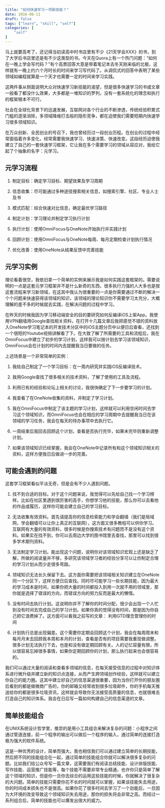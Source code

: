 ```yaml
---
title: "如何快速学习一项新技能？"
date: 2016-06-11
draft: false
tags: ["learn", "skill", "self"]
categories: [
    "self"
]
---
```


马上就要高考了，还记得当初读高中时书店里有不少《21天学会XXX》的书，到了大学后书店里还是有不少这类型的书。今天在Quora上有一个热门问题：“如何在一晚上学会写代码？”有个高票回答大意是带着笔记本去冬天刚来临的北极，这样就有一晚上约六个月时长的时间来学习写代码了。从调侃式的回答中表明了某些领域如编程就算是一个天才也需要一定的时间来学习实践。

这两件事从侧面说明大众对快速学习新技能的渴望，但是很多快速学习的书或文章一般看了都没什么效果，大多都是一堆知识的罗列，没有一套系统化的理念和执行的框架根本不可行。

社会在全球化背景下的迅速发展，互联网对各个行业的不断渗透，传统经验积累式门槛的逐渐消除，多领域降维打击般的隐形竞争，都在迫使我们需要短期内快速学习很多领域知识。

在万众创新、全民创业的号召下，我也曾经历过一段创业历程。在创业的过程中经常面临着许多变化，经常需要我快速学习、快速决策、快速改变。这段经历迫使我建立了自己的一套快速学习框架，它让我在多个需要学习的领域从容应对，我给它起了个抽象的名字：元学习。

## 元学习流程

1. 制定目标：确定学习目标、期望效果及学习周期

2. 信息收集：尽可能通过多种途径搜索相关信息，如搜索引擎、社区、专业人士及书

3. 模式匹配：综合快速对比信息，确定最优学习路径

4. 制定计划：学习理论并制定学习执行计划

5. 执行计划：使用OmniFocus与OneNote开始执行并实践计划

6. 回顾计划：使用OmniFocus与OneNote每周、每月定期检查计划执行情况

7. 优化改善：使用OneNote从结果反馈中完善技能

## 元学习实例

理论看着很空，我依旧拿一个简单的实例来展示我是如何实践这套框架的。需要说明的一点是这套元学习框架并不是什么新奇的东西，很多执行力强的人大多也是按这套流程来学习新领域，在这其中我认为很重要的一点是你需要通过不断的解决一个个问题来快速获得该领域的知识，该领域的理论知识你不需要学习太充分，大概理解的差不多的时候就去实践，在解决问题的过程中学习。

在昨天的时候我因为学习移动端安全的目的要研究如何反编译iOS上架App。我使用VPN翻墙用Google查找相关资料，在打开十几篇文章后我把感觉不错的资料放入OneNote学习笔记本的开发技术分区中的iOS主题分页中以便日后查看，还找到一个很短的Youtube视频讲解看了下。在大致了解了所需要的工具和流程后，我在OmniFocus中建立了初步的学习计划，这样我可以按计划去学习该领域知识，OmniFocus会在计划的时间内去提醒我当日要做的任务。

上述场景是一个非常简单的实例：

1. 我给自己制定了一个学习目标：在一周内研究并实践iOS反编译技术。

2. 我用Google查找了很多相关的技术资料，了解了使用的工具及流程。

3. 利用已有的经验和论坛上相关的讨论，我很快确定了下一步要学习的计划。

4. 我查看了在OneNote收集的资料，并制定了学习计划。

5. 我在OmniFocus中制定了该主题的学习计划，这样就可以利用空闲时间去学习这个领域知识，而OmniFocus也会在相应的学习周期中去提醒我当日在该领域的学习任务，我会在每天的待办事项中去执行它。

6. 一周结束后我回去回顾这个计划，查看是否执行完毕，如果未完毕则重新调整计划。

7. 如果该领域知识已经掌握，我会在OneNote中记录所有和这个领域知识相关的资料，这样方便我日后做进一步的完善。

## 可能会遇到的问题

这套学习框架看似平淡无奇，但是会有不少人遇到问题。

1. 找不到合适的目标。对于这个问题来说，我觉得可以先给自己找一个学习榜样。比如在社区里遇到很厉害的高手，你想学习他的技能，那么你可以去看他的作品或履历，这样你可能会建立自己的学习目标。

2. 无法收集有效资料。首先请提高你的信息检索能力和学会翻墙（我们是局域网，学会翻墙可以让你上真正的互联网），这方面又很多教程可以供你学习。互联网有大量的有效资料，很多时候是你搜索技术有问题而不是没有这个资料。如果实在找不到，你可以去周边大学的图书馆里去查找，那里可以找到很多学术期刊资料。

3. 无法制定学习计划。能出现这个问题，说明你对该领域知识宏观上还是缺乏了解，所做的阅读量并不够，多研究该领域学习者的经验分享可以让你制定合理的学习计划从而少走很多弯路。

4. 领域知识无法长久保留下去。这方面你需要把该领域相关知识建立在OneNote同一个分区下，这样方便日后查找。同时尽可能学习一些长期技能，因为最大的学习成本是时间，如果你把大量的时间都投入到用一次就不用的领域里，那你就是选择了错误的方向，而错误方向的努力反而是最大的懒惰。

5. 没有时间去执行计划。这说明你并不了解你的时间分配，很少会出现一个人忙到没有时间去完成自己的学习计划。如果你真的觉得没有时间，那是因为你自己把它浪费掉了。这方面可以看我之前写的文章： 利用GTD理念管理你的时间

6. 计划执行总是出现偏差。这个需要你定期会回顾这个计划，我会在每周周末和每月月末去回顾我本周和本月的计划，查看是否有的项目需要我重现做调整。很多计划无法执行下去，也是和没有做定期回顾有关。人的记忆容量有限，所以很容易忘掉很多事情，如果你定期回顾你的计划，那么执行起来也会很容易的。

我们可以通过大量的阅读和查看多领域的信息，在每天接受信息的过程中对知识体系进行微升级并建立新的知识点连接，从而产生跨领域创作经验，这样就可以建立你自己的能力圈。这其中建立好自己的信息渠道很重要，因为当你打开你的朋友圈后看到的都是做微商广告的，你的邮箱又经常收到很多垃圾邮件，你的手机每天推送给你的都是很多垃圾资讯，这样就会导致你无法接受高质量的信息，也就很难去打造自己的知识体系。我会在日后写一篇如何构建自己的信息渠道的文章。

## 简单技能组合

在UNIX系统设计哲学里，推崇的是用小工具组合来解决复杂的问题：小程序之间通过管道连接，前一个程序的输出可以做后一个程序的输入，通过简单的连接打造极为强大的软件系统。

这是一种优秀的设计，简单而强大。我也相信我们可以通过建立简单的长期技能，然后把不同的技能组合在一起，通过简单的技能组合你就可以解决很多复杂的问题。比如我们给公众号写一篇文章，这需要我们有阅读总结技能、设计排版技能、写作技能、运营推广技能等，每个技能不需要非常专业精通，也许你只是简单了解这个领域的知识，但是你一旦你去综合的运用这些技能的时候，你就解决了很复杂的大问题。简单的技能只需要你花不长的时间就可以掌握，如果该技能失去用途，你的时间成本损失也不是很高。如果你花了很多时间去学习了一个劲能后，一旦因为大环境的改变导致这个领域知识失去用途，那你的损失将会非常之高。而经过一系列组合后，简单的技能也可以爆发出很大的威力。
